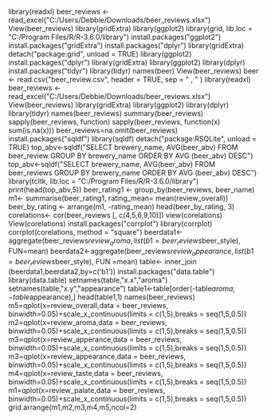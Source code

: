 library(readxl)
beer_reviews <- read_excel("C:/Users/Debbie/Downloads/beer_reviews.xlsx")
View(beer_reviews)
library(gridExtra)
library(ggplot2)
library(grid, lib.loc = "C:/Program Files/R/R-3.6.0/library")
install.packages("ggplot2")
install.packages("gridExtra")
install.packages("dplyr")
library(gridExtra)
detach("package:grid", unload = TRUE)
library(ggplot2)
install.packages("dplyr")
library(gridExtra)
library(ggplot2)
library(dplyr)
install.packages("tidyr")
library(tidyr)
names(beer)
View(beer_reviews)
beer <- read.csv("beer_review.csv", header = TRUE, sep = " , " )
library(readxl)
beer_reviews <- read_excel("C:/Users/Debbie/Downloads/beer_reviews.xlsx")
View(beer_reviews)
library(gridExtra)
library(ggplot2)
library(dplyr)
library(tidyr)
names(beer_reviews)
summary(beer_reviews)
sapply(beer_reviews, function)
sapply(beer_reviews, function(x) sum(is.na(x)))
beer_reviews=na.omit(beer_reviews)
install.packages("sqldf")
library(sqldf)
detach("package:RSQLite", unload = TRUE)
top_abv<-sqldf("SELECT brewery_name, AVG(beer_abv) FROM beer_review GROUP BY brewery_name ORDER BY AVG (beer_abv) DESC")
top_abv<-sqldf("SELECT brewery_name, AVG(beer_abv) FROM beer_reviews GROUP BY brewery_name ORDER BY AVG (beer_abv) DESC")
library(tcltk, lib.loc = "C:/Program Files/R/R-3.6.0/library")
print(head(top_abv,5))
beer_rating1 <- group_by(beer_reviews, beer_name)
m1<- summarise(beer_rating1, rating_mean= mean(review_overall))
beer_by_rating <- arrange(m1, -rating_mean)
head(beer_by_rating, 3)
corelations<- cor(beer_reviews [, c(4,5,6,9,10)])
view(corelations)
View(corelations)
install.packages("corrplot")
library(corrplot)
corrplot(corelations, method = "square")
beerdata1<-aggregate(beer_reviews$review_aroma, list(b1=beer_reviews$beer_style), FUN=mean)
beerdata2<-aggregate(beer_reviews$review_appearance, list(b1=beer_reviews$beer_style), FUN =mean)
table<- inner_join (beerdata1,beerdata2,by=c('b1'))
install.packages("data.table")
library(data.table)
setnames(table,"x.x","aroma")
setnames(table,"x.y","appearance")
table1<-table[order(-table$aroma,-table$appearance),]
head(table1,1)
names(beer_reviews)
m5=qplot(x=review_overall,data = beer_reviews, binwidth=0.05)+scale_x_continuous(limits = c(1,5),breaks = seq(1,5,0.5))
m2=qplot(x=review_aroma,data = beer_reviews, binwidth=0.05)+scale_x_continuous(limits = c(1,5),breaks = seq(1,5,0.5))
m3=qplot(x=review_apperance,data = beer_reviews, binwidth=0.05)+scale_x_continuous(limits = c(1,5),breaks = seq(1,5,0.5))
m3=qplot(x=review_appearance,data = beer_reviews, binwidth=0.05)+scale_x_continuous(limits = c(1,5),breaks = seq(1,5,0.5))
m4=qplot(x=review_taste,data = beer_reviews, binwidth=0.05)+scale_x_continuous(limits = c(1,5),breaks = seq(1,5,0.5))
m1=qplot(x=review_palate,data = beer_reviews, binwidth=0.05)+scale_x_continuous(limits = c(1,5),breaks = seq(1,5,0.5))
grid.arrange(m1,m2,m3,m4,m5,ncol=2)
